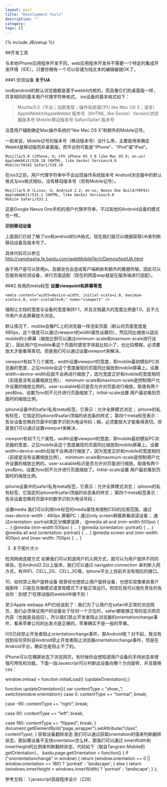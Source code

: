```yaml
---
layout: post
title: "Development Tools"
description: ""
category: 
tags: []
---
```

{% include JB/setup %}

##开发工具

与本地iPhone应用程序开发不同，web应用程序开发并不需要一个特定的集成开发环境（IDE）。只要你拥有一个可以存储为纯文本的编辑器就OK了。

###1.侦测设备
**关于UA**

ios和android的默认浏览器都是基于webkit内核的，而且像它们的桌面版一样，共享相同的基本用户代理字符串格式。
ios设备的基本格式如下：
>Mozilla/5.0（平台；加密类型；操作系统或CPU like Mac OS X；语言）AppleWebkit/AppleWebkit 版本号（KHTML, like Gecko）Version/浏览器版本号 Mobile/移动版本号 Safari/Safari 版本号

注意用户辅助确定Mac操作系统的“like Mac OS X”和额外的Mobile记号。

一般来说，Mobile记号的版本号（移动版本号）没什么用，主要是用来确定Webkit是移动版而非桌面版。而平台则可能是“iPhone”、“iPod”或“iPad”。
	
	Mozilla/5.0 (iPhone; U; CPU iPhone OS 3_0 like Mac OS X; en-us) AppleWebKit/528.18 (KHTML, like Gecko) Version/4.0   
	Mobile/7A341 Safari/528.16
	
在ios3之前，用户代理字符串中不会出现操作系统版本号
Android浏览器中的默认格式与ios格式相似，没有移动版本号（但有Mobile记号）。
	
	Mozilla/5.0 (Linux; U; Android 2.2; en-us; Nexus One Build/FRF91) AppleWebKit/533.1 (KHTML, like Gecko) Version/4.0   
	Mobile Safari/533.1
	
这是Google Nexus One手机的用户代理字符串，不过其他的Android设备的模式也一样。

**识别移动设备**

上面我们已经了解了ios和android的UA格式，现在我们就可以根据获取UA来判断移动设备及版本号了。
 
具体代码可以参见<http://yanshasha.fe.baidu.com/webMobileTech/Demos/testUA.html>

由于用户是可以禁用js，且据说也会造成客户端刷新和额外的数据传输，因此可以在服务端侦测设备，进行页面适配（现在的网盘wap就是在服务端进行适配）。

 
###2.有用的meta标签
**设置viewpoint和屏幕等宽**

	<meta content="width=device-width, initial-scale=1.0, maximum-scale=1.0, user-scalable=0;" name="viewport" />
	
强制让文档的宽度与设备的宽度保持1:1，并且文档最大的宽度比例是1.0，且不允许用户点击屏幕放大浏览。

默认情况下，mobile会像PC上的浏览器一样渲染页面（默认的页面宽度是980px，这个值是可以通过viewport的width属性设置的），然后同比缩放以适应mobile的小屏幕（缩放比例可以通过minimum-scale和maxmum-scale进行设定），因此用户在mobile看这个页面时感觉字体就比较小了，也比较模糊，必须要放大才能看得真切。但是我们可以通过设置viewport来解决，
	<meta name="viewport" content="width=device-width,minimum-scale=1.0,maximum-scale=1.0" />
	
viewport有如下几个属性，width设置viewport的宽度，即mobile最初模拟PC浏览器的宽度，之后mobile会这个宽度展现的页面同比缩放到mobile屏幕上。设置width=device-width后就不会再进行缩放了，因为宽度正好和mobile的宽度相同（前提是没有设置缩放比例）。 minimum-scale和maximum-scale是控制用户允许设置的缩放比例的。user-scalable标识是否允许对页面进行缩放，取值有两个yes和no。设置为no则不允许进行页面缩放了。initial-scale设置 用户最初看到页面时的缩放比例。

<meta content="yes" name="apple-mobile-web-app-capable" />
iphone设备中的safari私有meta标签，它表示：允许全屏模式浏览；

<meta content="black" name="apple-mobile-web-app-status-bar-style" />
iphone的私有标签，它指定的iphone中safari顶端的状态条的样式；

<meta content="telephone=no" name="format-detection" />
第四个meta标签表示：告诉设备忽略将页面中的数字识别为电话号码；糊，必须要放大才能看得真切。但是我们可以通过设置viewport来解决，
	<meta name="viewport" content="width=device-width,minimum-scale=1.0,maximum-scale=1.0" />
	
viewport有如下几个属性，width设置viewport的宽度，即mobile最初模拟PC浏览器的宽度，之后mobile会这个宽度展现的页面同比缩放到mobile屏幕上。设置width=device-width后就不会再进行缩放了，因为宽度正好和mobile的宽度相同（前提是没有设置缩放比例）。 minimum-scale和maximum-scale是控制用户允许设置的缩放比例的。user-scalable标识是否允许对页面进行缩放，取值有两个yes和no。设置为no则不允许进行页面缩放了。initial-scale设置 用户最初看到页面时的缩放比例。

<meta content="yes" name="apple-mobile-web-app-capable" />
iphone设备中的safari私有meta标签，它表示：允许全屏模式浏览；

<meta content="black" name="apple-mobile-web-app-status-bar-style" />
iphone的私有标签，它指定的iphone中safari顶端的状态条的样式；

<meta content="telephone=no" name="format-detection" />
第四个meta标签表示：告诉设备忽略将页面中的数字识别为电话号码；

设置media
我们可以利用link标签的media属性来限制CSS的应用范围，通过max-device-width：480px 屏蔽PC；通过only screen屏蔽屏幕阅读设备； 通过orientation: portrait来区分横屏竖屏，
@media all and (min-width:500px) { … } @media (min-width:500px) { … } @media (orientation: portrait) { … } @media all and (orientation: portrait) { … } @media screen and (min-width: 400px) and (max-width: 700px) { … }

3.	关于图片大小

检测网络连接方式
如果我们可以知道用户的入网方式，就可以为用户提供不同的体验，在Android2.2以上版本，我们可以通过
navigator.connection
来判断入网方式，有WIFI、CELL_2G、CELL_3G等。Iphone平台上目前并没有相应的接口。

10、如何禁止用户旋转设备
我曾经也想禁止用户旋转设备，也想实现像某些客户端那样：只能在肖像模式或景观模式下才能正常运行。但现在我可以很负责任的告诉你：别想了!在移动版的webkit中做不到！

至少Apple webapp API已经说到了：我们为了让用户在safari中正常的浏览网页，我们必须保证用户的设备处于任何一个方位时，safari都能够正常的显示网页内容（也就是自适应），所以我们禁止开发者阻止浏览器的orientationchange事件，看来苹果公司的出发点是正确的，苹果确实不是一般的苹果。

iOS已经禁止开发者阻止orientationchange事件，那Android呢？对不起，我没有找到任何资料说Android禁止开发者阻止浏览器orientationchange事件，但是在Android平台，确实也是阻止不了的。

iPhone可以在横屏状态下浏览网页，有时候你会想知道用户设备的手持状态来增强可用性和功能。下面一段Javascript可以判断出设备向哪个方向旋转，并且替换css：

window.onload = function initialLoad() {updateOrientation();}
 
function updateOrientation(){
var contentType = “show_”;
switch(window.orientation){
case 0:
contentType += “normal”;
break;
 
case -90:
contentType += “right”;
break;
 
case 90:
contentType += “left”;
break;
 
case 180:
contentType += “flipped”;
break;
}
document.getElementById(“page_wrapper”).setAttribute(“class”, contentType);
}
获取设备翻转状态
我们可以通过获取orientation的值来判断翻转状态，那如果设备不支持orientation怎么样，那我们可以通过 innerWidth和innerHeight的比例来判断翻转状态，代码如下（取自Tangram Mobile的getOrientation），
baidu.page.getOrientation = function() { if ("onorientationchange" in window) { return (window.orientation == 0 || window.orientation == 180) ? 'portrait' : 'landscape'; } else { return (windows.innerHeight > windows.innerWidth) ? 'portrait' : 'landscape'; } };



参考文档：
1.javascript高级程序设计（228）
